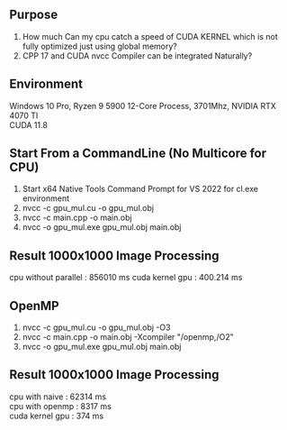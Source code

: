 ## Purpose  
1. How much Can my cpu catch a speed of CUDA KERNEL which is not fully optimized just using global memory?
2. CPP 17 and CUDA nvcc Compiler can be integrated Naturally?  

## Environment  
Windows 10 Pro, Ryzen 9 5900 12-Core Process, 3701Mhz, NVIDIA RTX 4070 TI  
CUDA 11.8  

## Start From a CommandLine (No Multicore for CPU)  
1. Start x64 Native Tools Command Prompt for VS 2022 for cl.exe environment
2. nvcc -c gpu_mul.cu -o gpu_mul.obj
3. nvcc -c main.cpp -o main.obj
4. nvcc -o gpu_mul.exe gpu_mul.obj main.obj
## Result 1000x1000 Image Processing  
cpu without parallel :  856010 ms
cuda kernel gpu :  400.214 ms  

## OpenMP  
1. nvcc -c gpu_mul.cu -o gpu_mul.obj -O3
2. nvcc -c main.cpp -o main.obj -Xcompiler "/openmp,/O2"
3. nvcc -o gpu_mul.exe gpu_mul.obj main.obj
## Result 1000x1000 Image Processing  
cpu with naive : 62314 ms  
cpu with openmp :  8317 ms  
cuda kernel gpu :  374 ms  


